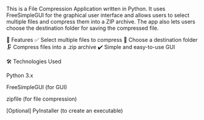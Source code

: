 This is a File Compression Application written in Python. It uses FreeSimpleGUI for the graphical user interface and allows users to select multiple files and compress them into a ZIP archive. The app also lets users choose the destination folder for saving the compressed file.

🚀 Features
✅ Select multiple files to compress
📂 Choose a destination folder
🗜️ Compress files into a .zip archive
✔️ Simple and easy-to-use GUI

🛠️ Technologies Used

Python 3.x

FreeSimpleGUI (for GUI)

zipfile (for file compression)

[Optional] PyInstaller (to create an executable)
